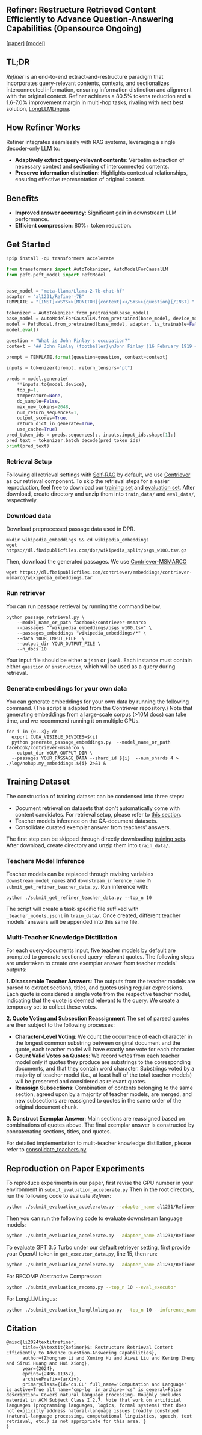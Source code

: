 ## Refiner: Restructure Retrieved Content Efficiently to Advance Question-Answering Capabilities (Opensource Ongoing)

[[paper]](https://arxiv.org/abs/2406.11357) [[model]](https://huggingface.co/al1231/Refiner-7B)

## TL;DR
_Refiner_ is an end-to-end extract-and-restructure paradigm that incorporates query-relevant contents, contexts, and sectionalizes interconnected information, ensuring information distinction and alignment with the original context. Refiner achieves a 80.5% tokens reduction and a 1.6-7.0% improvement margin in multi-hop tasks, rivaling with next best solution, [LongLLMLingua](https://arxiv.org/abs/2310.06839).

## How Refiner Works
Refiner integrates seamlessly with RAG systems, leveraging a single decoder-only LLM to:

* **Adaptively extract query-relevant contents**: Verbatim extraction of necessary context and sectioning of interconnected contents.
* **Preserve information distinction**: Highlights contextual relationships, ensuring effective representation of original context.

## Benefits
* **Improved answer accuracy**: Significant gain in downstream LLM performance.
* **Efficient compression**: 80%+ token reduction.


## Get Started

<!-- Address questions around how the model is intended to be used, including the foreseeable users of the model and those affected by the model. -->
```python
!pip install -qU transformers accelerate

from transformers import AutoTokenizer, AutoModelForCausalLM
from peft.peft_model import PeftModel


base_model = "meta-llama/Llama-2-7b-chat-hf"
adapter = "al1231/Refiner-7B"
TEMPLATE = "[INST]<<SYS>>[MONITOR]{context}<</SYS>>{question}[/INST] "

tokenizer = AutoTokenizer.from_pretrained(base_model)
base_model = AutoModelForCausalLM.from_pretrained(base_model, device_map="auto")
model = PeftModel.from_pretrained(base_model, adapter, is_trainable=False)
model.eval()

question = "What is John Finlay's occupation?"
context = "## John Finlay (footballer)\nJohn Finlay (16 February 1919 – 5 March 1985) was an English professional footballer who played as an inside forward for Sunderland. John Finlay made his debut on the 11th of September 1946 as a substitute for Sunderland AFC on their 4th match of the season in Division 1 against Charlton Athletic. 27,425 attended the match witnessing John's Debut. The Match which started at 6:00pm at Charlton Athletic's stadium “The Valley” was refereed by W.H.E Evans\n---\n## Andrew Finlay\nAndrew Finlay (born 10 February 1901; date of death unknown) was a Scottish footballer who played as a forward for Port Vale, Airdrieonians, Manchester City, Crewe Alexandra, Third Lanark, Dundee United and Hibernian in the 1920s....Source:\n---\n## John Finlay (poet)\nJohn Finlay (1782–1810) was a Scottish poet. Finlay was born in Glasgow in December 1782. He was educated in one of the academies at Glasgow, and at the age of fourteen entered the university, where he had as a classmate John Wilson (alias 'Christopher North'), who states that he was distinguished \"above most of his contemporaries\". The prospect of obtaining a situation in one of the public offices led him to visit London in 1807, and while there he contributed to the magazines some articles on antiquarian subjects. Not finding suitable employment he returned to Glasgow in 1808. He began to collect materials for a continuation of Warton's History of Poetry, but in 1810 he left Glasgow to visit Professor Wilson at Ellerlay, Westmoreland; on the way he fell ill at Moffat, and died there on 8 December.\n---\n## John Finlay (Canadian politician)\nJohn Finlay (April 22, 1837 &ndash; November 13, 1910) was a Canadian politician. Born in Dummer Township, Peterborough County, Upper Canada, Finlay was educated in the Public Schools of Dummer. A manufacturer, Finlay was Councillor and Reeve of the Village of Norwood and County Councillor. He was elected to the House of Commons of Canada for the electoral district of Peterborough East in the general elections of 1904. A Liberal, he did not run in the 1908 elections.\n---\n## John Finlay (fur trader)\nJohn Finlay (1774 – December 19, 1833) was a fur trader and explorer with the North West Company. He is best remembered for establishing the first fur trading post in what is now British Columbia, Canada and for his exploration of the Finlay River, one of the two major rivers forming the Peace River. Finlay was born in Montreal, the son of James Finlay, who himself was a significant player in the western Canadian fur trade. Finlay was apprenticed as a clerk in the North West Company in 1789 at the age of 15. He accompanied Alexander Mackenzie on his historic trip across the Rocky Mountains to the Pacific Ocean in 1792-93 becoming, with him, the first European to traverse North America. He was placed...Finlay in 1824, noting that \"he had studied Finlay’s chart.\" Nonetheless, it would appear from the information Black had that Finlay had only made it as far as the Ingenika River, about 130 km north of the Finlay River's confluence with the Peace. Indeed, Black's journal makes clear that the northern branch, far from being less complicated, was all but impassable in many parts, perhaps explaining Finlay's reluctance to travel more than about one-quarter of the river's actual length. Finlay remained in the North West Company's Athabasca Department, becoming a partner of the company in 1799. He retired from the fur trade in 1804 and returned to Montreal. Little is known of his life there, except that he obtained an appointment as deputy commissary-general."

prompt = TEMPLATE.format(question=question, context=context)

inputs = tokenizer(prompt, return_tensors="pt")

preds = model.generate(
    **inputs.to(model.device),
    top_p=1,
    temperature=None,
    do_sample=False,
    max_new_tokens=2048,
    num_return_sequences=1,
    output_scores=True,
    return_dict_in_generate=True,
    use_cache=True)
pred_token_ids = preds.sequences[:, inputs.input_ids.shape[1]:]
pred_text = tokenizer.batch_decode(pred_token_ids)
print(pred_text)
```

### Retrieval Setup
Following all retrieval settings with [Self-RAG](https://github.com/AkariAsai/self-rag) by default, we use [Contriever](https://github.com/facebookresearch/contriever) as our retrieval component.
To skip the retrieval steps for a easier reproduction, feel free to download our [training set](https://drive.google.com/file/d/1WngJN2tHf3Ts8oT4sIXhFYQvWRH7QK77/view?usp=sharing) and [evaluation set](https://drive.google.com/file/d/1UA3Vp_8VH0uCQu_e6UgGuCbK9znniutF/view?usp=sharing). After download, create directory and unzip them into `train_data/` and `eval_data/`, respectively.

### Download data
Download preprocessed passage data used in DPR.
```
mkdir wikipedia_embeddings && cd wikipedia_embeddings
wget https://dl.fbaipublicfiles.com/dpr/wikipedia_split/psgs_w100.tsv.gz
```

Then, download the generated passages. We use [Contriever-MSMARCO](https://huggingface.co/facebook/contriever-msmarco)
```
wget https://dl.fbaipublicfiles.com/contriever/embeddings/contriever-msmarco/wikipedia_embeddings.tar
```

### Run retriever
You can run passage retrieval by running the command below.

```
python passage_retrieval.py \
    --model_name_or_path facebook/contriever-msmarco 
    --passages ""wikipedia_embeddings/psgs_w100.tsv" \
    --passages_embeddings "wikipedia_embeddings/*" \
    --data YOUR_INPUT_FILE  \
    --output_dir YOUR_OUTPUT_FILE \
    --n_docs 10
```
Your input file should be either a `json` or `jsonl`. Each instance must contain either `question` or `instruction`, which will be used as a query during retrieval.

### Generate embeddings for your own data

You can generate embeddings for your own data by running the following command. (The script is adapted from the Contriever repository.) Note that generating embeddings from a large-scale corpus (>10M docs) can take time, and we recommend running it on multiple GPUs.

```
for i in {0..3}; do
  export CUDA_VISIBLE_DEVICES=${i}
  python generate_passage_embeddings.py  --model_name_or_path facebook/contriever-msmarco \
  --output_dir YOUR_OUTPUT_DIR \
  --passages YOUR_PASSAGE_DATA --shard_id ${i}  --num_shards 4 > ./log/nohup.my_embeddings.${i} 2>&1 &
```

## Training Dataset
The construction of training dataset can be condensed into three steps:
* Document retrieval on datasets that don't automatically come with content candidates. For retrieval setup, please refer to [this section](#Retrieval-Setup).
* Teacher models inference on the QA-document datasets.
* Consolidate curated exemplar answer from teachers' answers.

The first step can be skipped through directly downloading [training sets](https://drive.google.com/file/d/1WngJN2tHf3Ts8oT4sIXhFYQvWRH7QK77/view?usp=sharing). After download, create directory and unzip them into `train_data/`.

### Teachers Model Inference
Teacher models can be replaced through revising variables `downstream_model_names` and `downstream_inference_name` in `submit_get_refiner_teacher_data.py`.
Run inference with:
```shell
python ./submit_get_refiner_teacher_data.py --top_n 10
```
The script will create a task-specific file suffixed with `_teacher_models.jsonl` in `train_data/`. Once created, different teacher models' answers will be appended into this same file.

### Multi-Teacher Knowledge Distillation

For each query-documents input, five teacher models by default are prompted to generate sectioned query-relevant quotes. The following steps are undertaken to create one exemplar answer from teacher models' outputs:

**1. Disassemble Teacher Answers**: The outputs from the teacher models are parsed to extract sections, titles, and quotes using regular expressions. Each quote is considered a single vote from the respective teacher model, indicating that the quote is deemed relevant to the query. We create a temporary set to collect these votes.

**2. Quote Voting and Subsection Reassignment**
The set of parsed quotes are then subject to the following processes:
* **Character-Level Voting**: We count the occurrence of each character in the longest common substring between original document and the quote, each teacher model will have exactly one vote for each character.
* **Count Valid Votes on Quotes**: We record votes from each teacher model only if quotes they produce are substrings to the corresponding documents, and that they contain word character. Substrings voted by a majority of teacher model (i.e., at least half of the total teacher models) will be preserved and considered as relevant quotes.
* **Reassign Subsections**: Combination of contents belonging to the same section, agreed upon by a majority of teacher models, are merged, and new subsections are reassigned to quotes in the same order of the original document chunk.

**3. Construct Exemplar Answer**: Main sections are reassigned based on combinations of quotes above. The final exemplar answer is constructed by concatenating sections, titles, and quotes.

For detailed implementation to mulit-teacher knowledge distillation, please refer to [consolidate_teachers.py](consolidate_teachers.py)


## Reproduction on Paper Experiments
To reproduce experiments in our paper, first revise the GPU number in your environment in ```submit_evaluation_accelerate.py```
Then in the root directory, run the following code to evaluate _Refiner_:
```sh
python ./submit_evaluation_accelerate.py --adapter_name al1231/Refiner-7B --top_n 10 --eval_refiner
```

Then you can run the following code to evaluate downstream language models:
```sh
python ./submit_evaluation_accelerate.py --adapter_name al1231/Refiner-7B --top_n 10 --eval_downstream
```
To evaluate GPT 3.5 Turbo under our default retriever setting, first provide your OpenAI token in ```get_executor_data.py```, line 15, then run:
```sh
python ./submit_evaluation_accelerate.py --adapter_name al1231/Refiner-7B --use_openai --top_n 10 --eval_baseline
```
For RECOMP Abstractive Compressor:
```sh
python ./submit_evaluation_recomp.py --top_n 10 --eval_executor
```

For LongLLMLingua:
```sh
python ./submit_evaluation_longllmlingua.py --top_n 10 --inference_name longllmlingua --eval_executor --rate 0.5 --dynamic_context_compression_ratio 0.3 --output_dir "../eval_data/longllmlingua/top_10/"
```


## Citation
```cite
@misc{li2024textitrefiner,
      title={$\textit{Refiner}$: Restructure Retrieval Content Efficiently to Advance Question-Answering Capabilities}, 
      author={Zhonghao Li and Xuming Hu and Aiwei Liu and Kening Zheng and Sirui Huang and Hui Xiong},
      year={2024},
      eprint={2406.11357},
      archivePrefix={arXiv},
      primaryClass={id='cs.CL' full_name='Computation and Language' is_active=True alt_name='cmp-lg' in_archive='cs' is_general=False description='Covers natural language processing. Roughly includes material in ACM Subject Class I.2.7. Note that work on artificial languages (programming languages, logics, formal systems) that does not explicitly address natural-language issues broadly construed (natural-language processing, computational linguistics, speech, text retrieval, etc.) is not appropriate for this area.'}
}